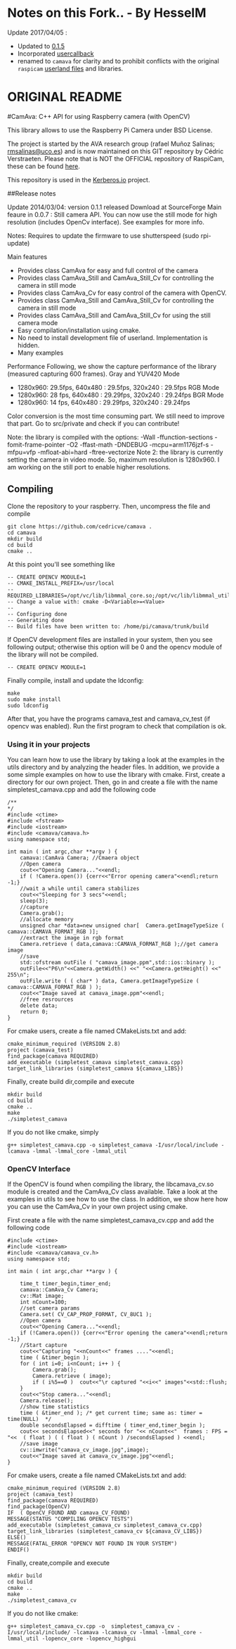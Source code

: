 # Notes on this Fork.. - By HesselM

Update 2017/04/05 : 
- Updated to [0.1.5](http://www.uco.es/investiga/grupos/ava/node/40)
- Incorporated [usercallback](https://github.com/hodaig/raspicam)
- renamed to `camava` for clarity and to prohibit conflicts with the original `raspicam` [userland files](https://github.com/raspberrypi/userland) and libraries.

# ORIGINAL README

#CamAva: C++ API for using Raspberry camera (with OpenCV)

This library allows to use the Raspberry Pi Camera under BSD License. 

The project is started by the AVA research group (rafael Muñoz Salinas; rmsalinas@uco.es) and is now maintained
on this GIT repository by Cédric Verstraeten. Please note that is NOT the OFFICIAL repository of RaspiCam, these can be found [here](http://www.uco.es/investiga/grupos/ava/node/40).

This repository is used in the [Kerberos.io](https://github.com/kerberos-io) project.

##Release notes

Update 2014/03/04: version 0.1.1 released Download at SourceForge
Main feaure in 0.0.7 : Still camera API. You can now use the still mode for high resolution (includes OpenCv interface). See examples for more info.
 
Notes:
Requires to update the firmware to use shutterspeed (sudo rpi-update)
 
Main features
 - Provides  class CamAva for easy and full control of the camera
 - Provides class  CamAva_Still and CamAva_Still_Cv for controlling the camera in still mode
 - Provides class  CamAva_Cv for easy control of the camera with OpenCV.
 - Provides class  CamAva_Still and CamAva_Still_Cv for controlling the camera in still mode
 - Provides class CamAva_Still and CamAva_Still_Cv for using the still camera mode
 - Easy compilation/installation using cmake.
 - No need to install development file of userland. Implementation is hidden.
 - Many examples 
 
Performance
Following, we show the capture performance of the library (measured capturing 600 frames). 
Gray and YUV420 Mode
   - 1280x960: 29.5fps,  640x480 : 29.5fps,  320x240 : 29.5fps
RGB Mode
   - 1280x960: 28 fps,  640x480 : 29.29fps,  320x240 : 29.24fps
BGR Mode
   - 1280x960: 14 fps,  640x480 : 29.29fps,  320x240 : 29.24fps
 
Color conversion is the most time consuming part. We still need to improve that part. Go to src/private and check if you can contribute!
 
Note: the library is compiled with the options: -Wall -ffunction-sections  -fomit-frame-pointer -O2 -ffast-math -DNDEBUG -mcpu=arm1176jzf-s  -mfpu=vfp -mfloat-abi=hard -ftree-vectorize
Note 2: the library is currently setting the camera in video mode. So, maximum resolution is 1280x960. I am working on the still port to enable higher resolutions.
 
## Compiling

Clone the repository to your raspberry. Then, uncompress the file and compile
 
	git clone https://github.com/cedricve/camava .
	cd camava
	mkdir build
	cd build
	cmake ..
 
At this point you'll see something like 

	-- CREATE OPENCV MODULE=1
	-- CMAKE_INSTALL_PREFIX=/usr/local
	-- REQUIRED_LIBRARIES=/opt/vc/lib/libmmal_core.so;/opt/vc/lib/libmmal_util.so;/opt/vc/lib/libmmal.so
	-- Change a value with: cmake -D<Variable>=<Value>
	-- 
	-- Configuring done
	-- Generating done
	-- Build files have been written to: /home/pi/camava/trunk/build
 
If OpenCV development files are installed in your system, then you see following output; otherwise this option will be 0 and the opencv module of the library will not be compiled.

	-- CREATE OPENCV MODULE=1
	
 
Finally compile, install and update the ldconfig:

	make
	sudo make install
	sudo ldconfig
 
After that, you have the programs camava_test  and camava_cv_test (if opencv was enabled).
Run the first program to check that compilation is ok.
 
### Using it in your projects
 
You can learn how to use the library by taking a look at the examples in the utils directory and  by analyzing the header files. In addition, we  provide a some simple examples on how to use the library with cmake.
 First, create a directory for our own project. Then, go in and create a file with the name simpletest_camava.cpp and add the following code
 
	/**
	*/
	#include <ctime>
	#include <fstream>
	#include <iostream>
	#include <camava/camava.h>
	using namespace std;
	 
	int main ( int argc,char **argv ) {
		camava::CamAva Camera; //Cmaera object
		//Open camera 
		cout<<"Opening Camera..."<<endl;
		if ( !Camera.open()) {cerr<<"Error opening camera"<<endl;return -1;}
		//wait a while until camera stabilizes
		cout<<"Sleeping for 3 secs"<<endl;
		sleep(3);
		//capture
		Camera.grab();
		//allocate memory
		unsigned char *data=new unsigned char[  Camera.getImageTypeSize ( camava::CAMAVA_FORMAT_RGB )];
		//extract the image in rgb format
		Camera.retrieve ( data,camava::CAMAVA_FORMAT_RGB );//get camera image
		//save
		std::ofstream outFile ( "camava_image.ppm",std::ios::binary );
		outFile<<"P6\n"<<Camera.getWidth() <<" "<<Camera.getHeight() <<" 255\n";
		outFile.write ( ( char* ) data, Camera.getImageTypeSize ( camava::CAMAVA_FORMAT_RGB ) );
		cout<<"Image saved at camava_image.ppm"<<endl;
		//free resrources    
		delete data;
		return 0;
	}
 
For cmake users,  create a file named CMakeLists.txt and add:

	cmake_minimum_required (VERSION 2.8) 
	project (camava_test)
	find_package(camava REQUIRED)
	add_executable (simpletest_camava simpletest_camava.cpp)  
	target_link_libraries (simpletest_camava ${camava_LIBS})

 
Finally, create build dir,compile and execute

	mkdir build
	cd build
	cmake ..
	make
	./simpletest_camava
 
If you do not like cmake, simply

	g++ simpletest_camava.cpp -o simpletest_camava -I/usr/local/include -lcamava -lmmal -lmmal_core -lmmal_util
 
### OpenCV Interface
 
If the OpenCV is found when compiling the library, the libcamava_cv.so module is created and the CamAva_Cv class available. Take a look at the examples in utils to see how to use the class. In addition, we show here how you can use the CamAva_Cv in your own project using cmake.
 
First create a file with the name simpletest_camava_cv.cpp and add the following code
 
	#include <ctime>
	#include <iostream>
	#include <camava/camava_cv.h>
	using namespace std; 
	 
	int main ( int argc,char **argv ) {
	   
		time_t timer_begin,timer_end;
		camava::CamAva_Cv Camera;
		cv::Mat image;
		int nCount=100;
		//set camera params
		Camera.set( CV_CAP_PROP_FORMAT, CV_8UC1 );
		//Open camera
		cout<<"Opening Camera..."<<endl;
		if (!Camera.open()) {cerr<<"Error opening the camera"<<endl;return -1;}
		//Start capture
		cout<<"Capturing "<<nCount<<" frames ...."<<endl;
		time ( &timer_begin );
		for ( int i=0; i<nCount; i++ ) {
			Camera.grab();
			Camera.retrieve ( image);
			if ( i%5==0 )  cout<<"\r captured "<<i<<" images"<<std::flush;
		}
		cout<<"Stop camera..."<<endl;
		Camera.release();
		//show time statistics
		time ( &timer_end ); /* get current time; same as: timer = time(NULL)  */
		double secondsElapsed = difftime ( timer_end,timer_begin );
		cout<< secondsElapsed<<" seconds for "<< nCount<<"  frames : FPS = "<<  ( float ) ( ( float ) ( nCount ) /secondsElapsed ) <<endl;
		//save image 
		cv::imwrite("camava_cv_image.jpg",image);
		cout<<"Image saved at camava_cv_image.jpg"<<endl;
	}
 
For cmake users, create a file named CMakeLists.txt and add:

	cmake_minimum_required (VERSION 2.8) 
	project (camava_test)
	find_package(camava REQUIRED)
	find_package(OpenCV)
	IF  ( OpenCV_FOUND AND camava_CV_FOUND)
	MESSAGE(STATUS "COMPILING OPENCV TESTS")
	add_executable (simpletest_camava_cv simpletest_camava_cv.cpp)  
	target_link_libraries (simpletest_camava_cv ${camava_CV_LIBS})
	ELSE()
	MESSAGE(FATAL_ERROR "OPENCV NOT FOUND IN YOUR SYSTEM")
	ENDIF()

Finally, create,compile and execute

	mkdir build
	cd build
	cmake ..
	make
	./simpletest_camava_cv
	 
 
If you do not like cmake:

	g++ simpletest_camava_cv.cpp -o  simpletest_camava_cv -I/usr/local/include/ -lcamava -lcamava_cv -lmmal -lmmal_core -lmmal_util -lopencv_core -lopencv_highgui 
	
